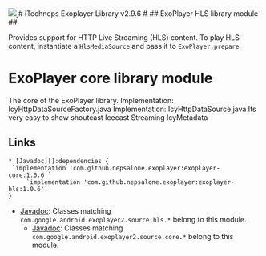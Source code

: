 <a href="https://github.com/nepsalone/exoplayer">
    <img src="https://komarev.com/ghpvc/?username=nepsalone&style=flat&color=red">
</a>
# iTechneps Exoplayer Library v2.9.6 #
## ExoPlayer HLS library module ##

Provides support for HTTP Live Streaming (HLS) content. To play HLS content,
instantiate a `HlsMediaSource` and pass it to `ExoPlayer.prepare`.

# ExoPlayer core library module #

The core of the ExoPlayer library.
Implementation: IcyHttpDataSourceFactory.java
Implementation: IcyHttpDataSource.java
Its very easy to show shoutcast Icecast Streaming IcyMetadata
## Links ##

	* [Javadoc][]:dependencies {
	 `implementation 'com.github.nepsalone.exoplayer:exoplayer-core:1.0.6'`
         `implementation 'com.github.nepsalone.exoplayer:exoplayer-hls:1.0.6'`
	}

* [Javadoc][]: Classes matching `com.google.android.exoplayer2.source.hls.*`
  belong to this module.
  * [Javadoc][]: Classes matching `com.google.android.exoplayer2.source.core.*`
  belong to this module.

[Javadoc]: https://google.github.io/ExoPlayer/doc/reference/index.html
